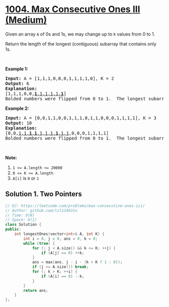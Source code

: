 # [1004. Max Consecutive Ones III (Medium)](https://leetcode.com/problems/max-consecutive-ones-iii/)

<p>Given an array <code>A</code>&nbsp;of 0s and 1s, we may change up to <code>K</code>&nbsp;values from 0 to 1.</p>

<p>Return the length of the longest (contiguous) subarray that contains only 1s.&nbsp;</p>

<p>&nbsp;</p>

<div>
<p><strong>Example 1:</strong></p>

<pre><strong>Input: </strong>A = <span id="example-input-1-1">[1,1,1,0,0,0,1,1,1,1,0]</span>, K = <span id="example-input-1-2">2</span>
<strong>Output: </strong><span id="example-output-1">6</span>
<strong>Explanation: </strong>
[1,1,1,0,0,<u><strong>1</strong>,1,1,1,1,<strong>1</strong></u>]
Bolded numbers were flipped from 0 to 1.  The longest subarray is underlined.</pre>

<div>
<p><strong>Example 2:</strong></p>

<pre><strong>Input: </strong>A = <span id="example-input-2-1">[0,0,1,1,0,0,1,1,1,0,1,1,0,0,0,1,1,1,1]</span>, K = <span id="example-input-2-2">3</span>
<strong>Output: </strong><span id="example-output-2">10</span>
<strong>Explanation: </strong>
[0,0,<u>1,1,<b>1</b>,<strong>1</strong>,1,1,1,<strong>1</strong>,1,1</u>,0,0,0,1,1,1,1]
Bolded numbers were flipped from 0 to 1.  The longest subarray is underlined.
</pre>

<p>&nbsp;</p>

<p><strong><span>Note:</span></strong></p>

<ol>
	<li><code>1 &lt;= A.length &lt;= 20000</code></li>
	<li><code>0 &lt;= K &lt;= A.length</code></li>
	<li><code>A[i]</code> is <code>0</code> or <code>1</code>&nbsp;</li>
</ol>
</div>
</div>


## Solution 1. Two Pointers

```cpp
// OJ: https://leetcode.com/problems/max-consecutive-ones-iii/
// Author: github.com/lzl124631x
// Time: O(N)
// Space: O(1)
class Solution {
public:
    int longestOnes(vector<int>& A, int K) {
        int i = 0, j = 0, ans = 0, k = 0;
        while (true) {
            for (; j < A.size() && k <= K; ++j) {
                if (A[j] == 0) ++k;
            }
            ans = max(ans, j - i - (k > K ? 1 : 0));
            if (j >= A.size()) break;
            for (; k > K; ++i) {
                if (A[i] == 0) --k;
            }
        }
        return ans;
    }
};
```
